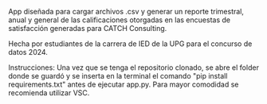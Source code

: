 App diseñada para cargar archivos .csv
y generar un reporte trimestral, anual y general
de las calificaciones otorgadas en las encuestas
de satisfacción generadas para CATCH Consulting.

Hecha por estudiantes de la carrera de IED  de la 
UPG para el concurso de datos 2024.

Instrucciones: 
Una vez que se tenga el repositorio clonado, se abre el folder donde se guardó y se inserta en la terminal el comando "pip install requirements.txt" antes de ejecutar app.py.
Para mayor comodidad se recomienda utilizar VSC.
